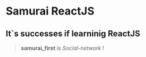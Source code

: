 # Samurai ReactJS

## It`s successes if learninig ReactJS

> **samurai_first** is *Social-network* !